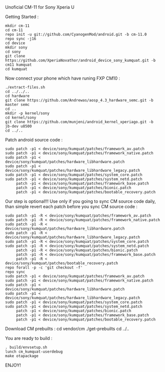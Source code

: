 Unoficial CM-11 for Sony Xperia U

Getting Started :

    mkdir cm-11
    cd cm-11
    repo init -u git://github.com/CyanogenMod/android.git -b cm-11.0
    repo sync -j16
    cd device
    mkdir sony
    cd sony
    git clone https://github.com/XperiaNovathor/android_device_sony_kumquat.git -b cm11 kumquat
    cd kumquat

Now connect your phone which have runing FXP CM10 :

    ./extract-files.sh
    cd ../../..
    cd hardware
    git clone https://github.com/Andrewas/aosp_4.3_hardware_semc.git -b master semc
    cd ..
    mkdir -p kernel/sony
    cd kernel/sony
    git clone https://github.com/munjeni/android_kernel_xperiago.git -b jb-dev u8500
    cd ../..

Patch android source code :

    sudo patch -p1 < device/sony/kumquat/patches/framework_av.patch
    sudo patch -p1 < device/sony/kumquat/patches/framework_native.patch
    sudo patch -p1 < device/sony/kumquat/patches/hardware_libhardware.patch
    sudo patch -p1 < device/sony/kumquat/patches/hardware_libhardware_legacy.patch
    sudo patch -p1 < device/sony/kumquat/patches/system_core.patch
    sudo patch -p1 < device/sony/kumquat/patches/system_netd.patch
         patch -p1 < device/sony/kumquat/patches/framework_base.patch
         patch -p1 < device/sony/kumquat/patches/bionic.patch
         patch -p1 < device/sony/kumquat/patches/bootable_recovery.patch

Our step is optional!!! Use only if you going to sync CM source code daily, than simple revert each patch before you sync CM source code :

    sudo patch -p1 -R < device/sony/kumquat/patches/framework_av.patch
    sudo patch -p1 -R < device/sony/kumquat/patches/framework_native.patch
    sudo patch -p1 -R < device/sony/kumquat/patches/hardware_libhardware.patch
    sudo patch -p1 -R < device/sony/kumquat/patches/hardware_libhardware_legacy.patch
    sudo patch -p1 -R < device/sony/kumquat/patches/system_core.patch
    sudo patch -p1 -R < device/sony/kumquat/patches/system_netd.patch
         patch -p1 -R < device/sony/kumquat/patches/bionic.patch
         patch -p1 -R < device/sony/kumquat/patches/framework_base.patch
         patch -p1 -R < device/sony/kumquat/patches/bootable_recovery.patch
    repo forall -p -c 'git checkout -f'
    repo sync
    sudo patch -p1 < device/sony/kumquat/patches/framework_av.patch
    sudo patch -p1 < device/sony/kumquat/patches/framework_native.patch
    sudo patch -p1 < device/sony/kumquat/patches/hardware_libhardware.patch
    sudo patch -p1 < device/sony/kumquat/patches/hardware_libhardware_legacy.patch
    sudo patch -p1 < device/sony/kumquat/patches/system_core.patch
    sudo patch -p1 < device/sony/kumquat/patches/system_netd.patch
         patch -p1 < device/sony/kumquat/patches/bionic.patch
         patch -p1 < device/sony/kumquat/patches/framework_base.patch
         patch -p1 < device/sony/kumquat/patches/bootable_recovery.patch

Download CM prebuilts :
   cd vendor/cm
   ./get-prebuilts
   cd ../..

You are ready to build :

    . build/envsetup.sh
    lunch cm_kumquat-userdebug
    make otapackage

ENJOY! 
